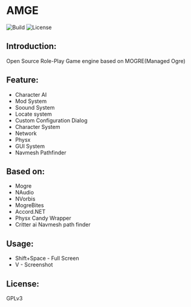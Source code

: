 # AMGE
![Build](https://travis-ci.org/cookgreen/AMGE.svg?branch=dev) ![License](https://img.shields.io/badge/License-GPL-blue.svg)

## Introduction:
Open Source Role-Play Game engine based on MOGRE(Managed Ogre)

## Feature:
* Character AI
* Mod System
* Soound System  
* Locate system
* Custom Configuration Dialog  
* Character System  
* Network  
* Physx  
* GUI System 
* Navmesh Pathfinder

## Based on:
* Mogre  
* NAudio  
* NVorbis  
* MogreBites  
* Accord.NET  
* Physx Candy Wrapper
* Critter ai Navmesh path finder

## Usage:
* Shift+Space - Full Screen
* V - Screenshot

## License:
GPLv3
